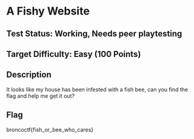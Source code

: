 # A Fishy Website

## Test Status: Working, Needs peer playtesting

## Target Difficulty: Easy (100 Points)

## Description

It looks like my house has been infested with a fish bee, can you find the flag and help me get it out?

## Flag

broncoctf{fish_or_bee_who_cares}
